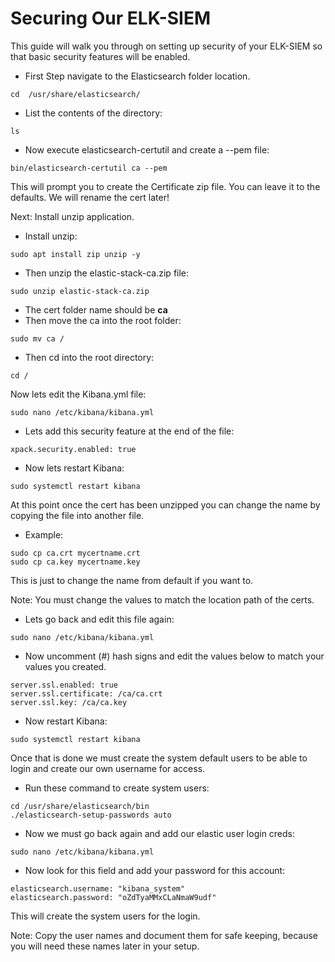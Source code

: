 # Securing Our ELK-SIEM

This guide will walk you through on setting up security of your ELK-SIEM so that basic security features will be enabled.

- First Step navigate to the Elasticsearch folder location.

~~~
cd  /usr/share/elasticsearch/
~~~

- List the contents of the directory:

~~~
ls
~~~

- Now execute elasticsearch-certutil and create a --pem file:

~~~
bin/elasticsearch-certutil ca --pem
~~~

This will prompt you to create the Certificate zip file. You can leave it to the defaults. We will rename the cert later!

Next: Install unzip application.

- Install unzip:

~~~
sudo apt install zip unzip -y
~~~

- Then unzip the elastic-stack-ca.zip file:

~~~
sudo unzip elastic-stack-ca.zip
~~~

- The cert folder name should be **ca**
- Then move the ca into the root folder: 

~~~
sudo mv ca /
~~~

- Then cd into the root directory:

~~~
cd /
~~~

Now lets edit the Kibana.yml file:

~~~
sudo nano /etc/kibana/kibana.yml
~~~

- Lets add this security feature at the end of the file:

~~~
xpack.security.enabled: true
~~~

- Now lets restart Kibana:

~~~
sudo systemctl restart kibana
~~~

At this point once the cert has been unzipped you can change the name by copying the file into another file.

- Example:

~~~
sudo cp ca.crt mycertname.crt
sudo cp ca.key mycertname.key
~~~

This is just to change the name from default if you want to.

Note: You must change the values to match the location path of the certs.

- Lets go back and edit this file again:
~~~
sudo nano /etc/kibana/kibana.yml
~~~

- Now uncomment (#) hash signs and edit the values below to match your values you created.


~~~
server.ssl.enabled: true
server.ssl.certificate: /ca/ca.crt
server.ssl.key: /ca/ca.key
~~~

- Now restart Kibana:

~~~
sudo systemctl restart kibana
~~~

Once that is done we must create the system default users to be able to login and create our own username for access.

- Run these command to create system users:

~~~
cd /usr/share/elasticsearch/bin
./elasticsearch-setup-passwords auto
~~~

- Now we must go back again and add our elastic user login creds:

~~~
sudo nano /etc/kibana/kibana.yml
~~~

- Now look for this field and add your password for this account:

~~~
elasticsearch.username: "kibana_system"
elasticsearch.password: "oZdTyaMMxCLaNmaW9udf"
~~~

This will create the system users for the login.

Note: Copy the user names and document them for safe keeping, because you will need these names later in your setup.
